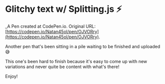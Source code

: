 # Glitchy text w/ Splitting.js ⚡️
 _A Pen created at CodePen.io. Original URL: [https://codepen.io/Natan45ol/pen/OJVORry](https://codepen.io/Natan45ol/pen/OJVORry).

 Another pen that's been sitting in a pile waiting to be finished and uploaded 😅

This one's been hard to finish because it's easy to come up with new variations and never quite be content with what's there! 

Enjoy!